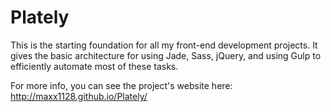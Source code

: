 # Plately

This is the starting foundation for all my front-end development projects. It gives the basic architecture for using Jade, Sass, jQuery, and using Gulp to efficiently automate most of these tasks.

For more info, you can see the project's website here: http://maxx1128.github.io/Plately/